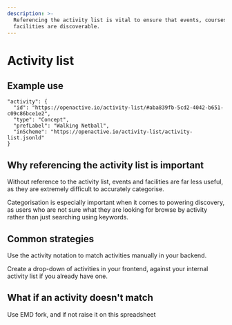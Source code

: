 ```yaml
---
description: >-
  Referencing the activity list is vital to ensure that events, courses and
  facilities are discoverable.
---
```


# Activity list

## Example use

```text
"activity": {
  "id": "https://openactive.io/activity-list/#aba839fb-5cd2-4042-b651-c09c86bce1e2",
  "type": "Concept",
  "prefLabel": "Walking Netball",
  "inScheme": "https://openactive.io/activity-list/activity-list.jsonld"
}
```

## Why referencing the activity list is important

Without reference to the activity list, events and facilities are far less useful, as they are extremely difficult to accurately categorise.

Categorisation is especially important when it comes to powering discovery, as users who are not sure what they are looking for browse by activity rather than just searching using keywords.

## Common strategies

Use the activity notation to match activities manually in your backend.

Create a drop-down of activities in your frontend, against your internal activity list if you already have one.

## What if an activity doesn't match

Use EMD fork, and if not raise it on this spreadsheet





